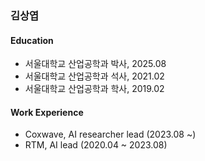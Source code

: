 ### 김상엽

#### Education

- 서울대학교 산업공학과 박사, 2025.08
- 서울대학교 산업공학과 석사, 2021.02
- 서울대학교 산업공학과 학사, 2019.02

#### Work Experience

- Coxwave, AI researcher lead (2023.08 ~)
- RTM, AI lead (2020.04 ~ 2023.08)
